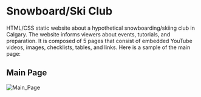 # Snowboard/Ski Club

HTML/CSS static website about a hypothetical snowboarding/skiing club in Calgary. The website informs viewers about events, tutorials, and preparation. It is composed of 5 pages that consist of embedded YouTube videos, images, checklists, tables, and links. Here is a sample of the main page:
## Main Page
![Main_Page](https://user-images.githubusercontent.com/81201946/193441471-a4cc9e0b-820b-4efb-b0a2-0772d422d0a5.png)
